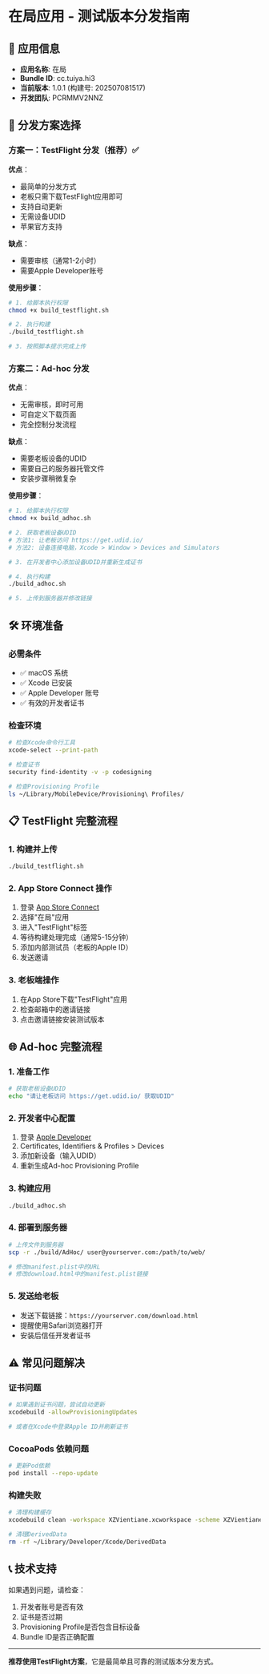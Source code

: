 # 在局应用 - 测试版本分发指南

## 📱 应用信息
- **应用名称**: 在局
- **Bundle ID**: cc.tuiya.hi3
- **当前版本**: 1.0.1 (构建号: 202507081517)
- **开发团队**: PCRMMV2NNZ

## 🚀 分发方案选择

### 方案一：TestFlight 分发（推荐）✅

**优点**：
- 最简单的分发方式
- 老板只需下载TestFlight应用即可
- 支持自动更新
- 无需设备UDID
- 苹果官方支持

**缺点**：
- 需要审核（通常1-2小时）
- 需要Apple Developer账号

**使用步骤**：
```bash
# 1. 给脚本执行权限
chmod +x build_testflight.sh

# 2. 执行构建
./build_testflight.sh

# 3. 按照脚本提示完成上传
```

### 方案二：Ad-hoc 分发

**优点**：
- 无需审核，即时可用
- 可自定义下载页面
- 完全控制分发流程

**缺点**：
- 需要老板设备的UDID
- 需要自己的服务器托管文件
- 安装步骤稍微复杂

**使用步骤**：
```bash
# 1. 给脚本执行权限
chmod +x build_adhoc.sh

# 2. 获取老板设备UDID
# 方法1: 让老板访问 https://get.udid.io/
# 方法2: 设备连接电脑，Xcode > Window > Devices and Simulators

# 3. 在开发者中心添加设备UDID并重新生成证书

# 4. 执行构建
./build_adhoc.sh

# 5. 上传到服务器并修改链接
```

## 🛠 环境准备

### 必需条件
- ✅ macOS 系统
- ✅ Xcode 已安装
- ✅ Apple Developer 账号
- ✅ 有效的开发者证书

### 检查环境
```bash
# 检查Xcode命令行工具
xcode-select --print-path

# 检查证书
security find-identity -v -p codesigning

# 检查Provisioning Profile
ls ~/Library/MobileDevice/Provisioning\ Profiles/
```

## 📋 TestFlight 完整流程

### 1. 构建并上传
```bash
./build_testflight.sh
```

### 2. App Store Connect 操作
1. 登录 [App Store Connect](https://appstoreconnect.apple.com)
2. 选择"在局"应用
3. 进入"TestFlight"标签
4. 等待构建处理完成（通常5-15分钟）
5. 添加内部测试员（老板的Apple ID）
6. 发送邀请

### 3. 老板端操作
1. 在App Store下载"TestFlight"应用
2. 检查邮箱中的邀请链接
3. 点击邀请链接安装测试版本

## 🌐 Ad-hoc 完整流程

### 1. 准备工作
```bash
# 获取老板设备UDID
echo "请让老板访问 https://get.udid.io/ 获取UDID"
```

### 2. 开发者中心配置
1. 登录 [Apple Developer](https://developer.apple.com)
2. Certificates, Identifiers & Profiles > Devices
3. 添加新设备（输入UDID）
4. 重新生成Ad-hoc Provisioning Profile

### 3. 构建应用
```bash
./build_adhoc.sh
```

### 4. 部署到服务器
```bash
# 上传文件到服务器
scp -r ./build/AdHoc/ user@yourserver.com:/path/to/web/

# 修改manifest.plist中的URL
# 修改download.html中的manifest.plist链接
```

### 5. 发送给老板
- 发送下载链接：`https://yourserver.com/download.html`
- 提醒使用Safari浏览器打开
- 安装后信任开发者证书

## ⚠️ 常见问题解决

### 证书问题
```bash
# 如果遇到证书问题，尝试自动更新
xcodebuild -allowProvisioningUpdates

# 或者在Xcode中登录Apple ID并刷新证书
```

### CocoaPods 依赖问题
```bash
# 更新Pod依赖
pod install --repo-update
```

### 构建失败
```bash
# 清理构建缓存
xcodebuild clean -workspace XZVientiane.xcworkspace -scheme XZVientiane

# 清理DerivedData
rm -rf ~/Library/Developer/Xcode/DerivedData
```

## 📞 技术支持

如果遇到问题，请检查：
1. 开发者账号是否有效
2. 证书是否过期
3. Provisioning Profile是否包含目标设备
4. Bundle ID是否正确配置

---

**推荐使用TestFlight方案**，它是最简单且可靠的测试版本分发方式。 
